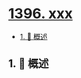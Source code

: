 # [1396. xxx](https://github.com/Tdahuyou/TNotes.leetcode/tree/main/notes/1396.%20xxx)

<!-- region:toc -->

- [1. 📝 概述](#1--概述)

<!-- endregion:toc -->

## 1. 📝 概述
